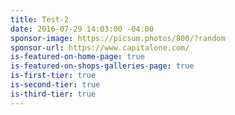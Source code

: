 ```yaml
---
title: Test-2
date: 2016-07-29 14:03:00 -04:00
sponsor-image: https://picsum.photos/800/?random
sponsor-url: https://www.capitalone.com/
is-featured-on-home-page: true
is-featured-on-shops-galleries-page: true
is-first-tier: true
is-second-tier: true
is-third-tier: true
---
```


